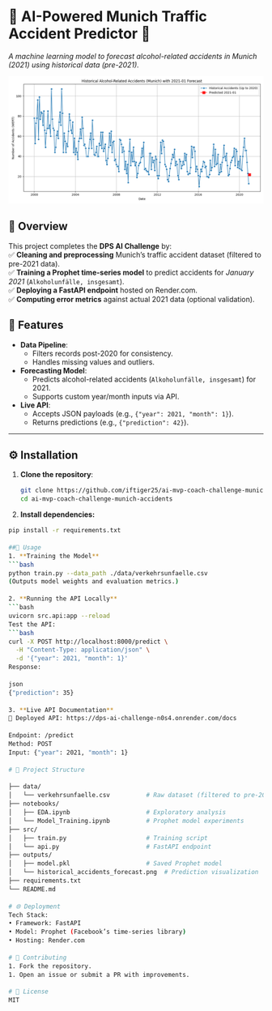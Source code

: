 # 🚨 AI-Powered Munich Traffic Accident Predictor 🚦  
*A machine learning model to forecast alcohol-related accidents in Munich (2021) using historical data (pre-2021).*  

![Historical Alcohol-Related Accidents (Munich) with 2021-01 Forecast](./historical_accidents_forecast.png)  

## 📌 Overview  
This project completes the **DPS AI Challenge** by:  
✅ **Cleaning and preprocessing** Munich’s traffic accident dataset (filtered to pre-2021 data).  
✅ **Training a Prophet time-series model** to predict accidents for *January 2021* (`Alkoholunfälle, insgesamt`).  
✅ **Deploying a FastAPI endpoint** hosted on Render.com.  
✅ **Computing error metrics** against actual 2021 data (optional validation).  


## 🚀 Features  
- **Data Pipeline**:  
  - Filters records post-2020 for consistency.  
  - Handles missing values and outliers.  
- **Forecasting Model**:  
  - Predicts alcohol-related accidents (`Alkoholunfälle, insgesamt`) for 2021.  
  - Supports custom year/month inputs via API.  
- **Live API**:  
  - Accepts JSON payloads (e.g., `{"year": 2021, "month": 1}`).  
  - Returns predictions (e.g., `{"prediction": 42}`).  

---

## ⚙️ Installation  
1. **Clone the repository**:  
   ```bash
   git clone https://github.com/iftiger25/ai-mvp-coach-challenge-munich-accidents.git
   cd ai-mvp-coach-challenge-munich-accidents

2. **Install dependencies:**
```bash
pip install -r requirements.txt

##🏃 Usage
1. **Training the Model**
```bash
python train.py --data_path ./data/verkehrsunfaelle.csv
(Outputs model weights and evaluation metrics.)

2. **Running the API Locally**
```bash
uvicorn src.api:app --reload
Test the API:
```bash
curl -X POST http://localhost:8000/predict \
  -H "Content-Type: application/json" \
  -d '{"year": 2021, "month": 1}'
Response:

json
{"prediction": 35}

3. **Live API Documentation**
🔗 Deployed API: https://dps-ai-challenge-n0s4.onrender.com/docs

Endpoint: /predict
Method: POST
Input: {"year": 2021, "month": 1}

# 📂 Project Structure

├── data/
│   └── verkehrsunfaelle.csv          # Raw dataset (filtered to pre-2021)
├── notebooks/
│   ├── EDA.ipynb                     # Exploratory analysis
│   └── Model_Training.ipynb          # Prophet model experiments
├── src/
│   ├── train.py                      # Training script
│   └── api.py                        # FastAPI endpoint
├── outputs/
│   ├── model.pkl                     # Saved Prophet model
│   └── historical_accidents_forecast.png  # Prediction visualization
├── requirements.txt
└── README.md

# 🌐 Deployment
Tech Stack:
• Framework: FastAPI
• Model: Prophet (Facebook’s time-series library)
• Hosting: Render.com

# 🤝 Contributing
1. Fork the repository.
1. Open an issue or submit a PR with improvements.

# 📜 License
MIT

